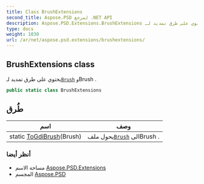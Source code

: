 ```yaml
---
title: Class BrushExtensions
second_title: Aspose.PSD لمرجع .NET API
description: Aspose.PSD.Extensions.BrushExtensions فصل. يحتوي على طرق تمديد لـBrush وBrush .
type: docs
weight: 1030
url: /ar/net/aspose.psd.extensions/brushextensions/
---
```

## BrushExtensions class

يحتوي على طرق تمديد لـ[`Brush`](../../aspose.psd/brush/) وBrush .

```csharp
public static class BrushExtensions
```

## طُرق

| اسم | وصف |
| --- | --- |
| static [ToGdiBrush](../../aspose.psd.extensions/brushextensions/togdibrush/)(Brush) | يحول ملف[`Brush`](../../aspose.psd/brush/) الىBrush . |

### أنظر أيضا

* مساحة الاسم [Aspose.PSD.Extensions](../../aspose.psd.extensions/)
* المجسم [Aspose.PSD](../../)


